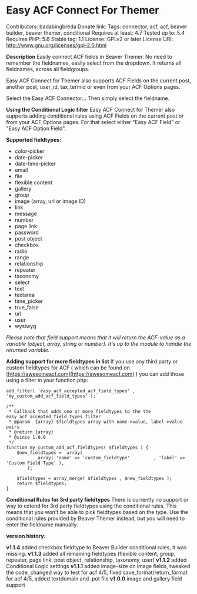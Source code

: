 
Easy ACF Connect For Themer
========================
Contributors: badabingbreda
Donate link:
Tags: connector, acf, acf, beaver builder, beaver themer, conditional
Requires at least: 4.7
Tested up to: 5.4
Requires PHP: 5.6
Stable tag: 1.1
License: GPLv2 or later
License URI: http://www.gnu.org/licenses/gpl-2.0.html

**Description**
Easily connect ACF fields in Beaver Themer. No need to remember the fieldnames, easily select from the dropdown. It returns all fieldnames, across all fieldgroups.

Easy ACF Connect for Themer also supports ACF Fields on the current post, another post, user_id, tax_termid or even from your ACF Options pages.

Select the Easy ACF Connector... Then simply select the fieldname.

**Using the Conditional Logic filter**
Easy ACF Connect for Themer also supports adding conditional rules using ACF Fields on the current post or from your ACF Options pages. For that select either "Easy ACF Field" or "Easy ACF Option Field".

**Supported fieldtypes:**

 - color-picker
 - date-picker
 - date-time-picker
 - email
 - file
 - flexible content
 - gallery
 - group
 - image (array, url or image ID)
 - link
 - message
 - number
 - page link
 - password
 - post object
 - checkbox
 - radio
 - range
 - relationship
 - repeater
 - taxonomy
 - select
 - text
 - textarea
 - time_picker
 - true_false
 - url
 - user
 - wysiwyg

*Please note that field support means that it will return the ACF-value as a variable (object, array, string or number). It's up to the module to handle the returned variable.*

**Adding support for more fieldtypes in list**
If you use any third party or custom fieldtypes for ACF ( which can be found on [https://awesomeacf.com](https://awesomeacf.com) ) you can add those using a filter in your function.php:

    add_filter( 'easy_acf_accepted_acf_field_types' , 'my_custom_add_acf_field_types' );

    /**
     * Callback that adds one or more fieldtypes to the the easy_acf_accepted_field_types filter
     * @param  {array} $fieldtypes array with name->value, label->value pairs
     * @return {array}
     * @since 1.0.0
     */
    function my_custom_add_acf_fieldtypes( $fieldtypes ) {
        $new_fieldtypes =  array(
	        	array( 'name' => 'custom_fieldtype'			, 'label' => 'Custom Field Type' ),
        	);

        $fieldtypes = array_merge( $fieldtypes , $new_fieldtypes );
        return $fieldtypes;
    }

**Conditional Rules for 3rd party fieldtypes**
There is currently no support or way to extend for 3rd party fieldtypes using the conditional rules. This means that you won't be able to pick fieldtypes based on the type. Use the conditional rules provided by Beaver Themer instead, but you will need to enter the fieldname manually.

**version history:**

**v1.1.4**      added checkbox fieldtype to Beaver Builder conditional rules, it was missing.
**v1.1.3**      added all remaining fieldtypes (flexible content, group, repeater, page link, post object, relationship, taxonomy, user)
**v1.1.2**		added Conditional Logic settings
**v1.1.1**		added image-size on image fields, tweaked the code, changed way to test for acf 4/5, fixed save_format/return_format for acf 4/5, added textdomain and .pot file
**v1.0.0**		image and gallery field support

